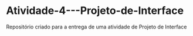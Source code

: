 # Atividade-4---Projeto-de-Interface
Repositório criado para a entrega de uma atividade de Projeto de Interface 
